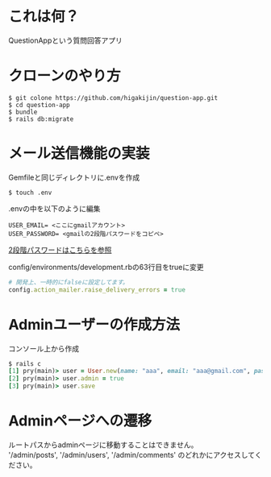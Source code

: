# これは何？
QuestionAppという質問回答アプリ

# クローンのやり方
```
$ git colone https://github.com/higakijin/question-app.git
$ cd question-app
$ bundle
$ rails db:migrate
```

# メール送信機能の実装
Gemfileと同じディレクトリに.envを作成
```
$ touch .env
```
.envの中を以下のように編集
```
USER_EMAIL= <ここにgmailアカウント>
USER_PASSWORD= <gmailの2段階パスワードをコピペ>
```
[2段階パスワードはこちらを参照](https://support.google.com/accounts/answer/185839?hl=ja&co=GENIE.Platform%3DDesktop)



config/environments/development.rbの63行目をtrueに変更
```ruby
# 開発上、一時的にfalseに設定してます。
config.action_mailer.raise_delivery_errors = true
```

# Adminユーザーの作成方法
コンソール上から作成
```ruby
$ rails c
[1] pry(main)> user = User.new(name: "aaa", email: "aaa@gmail.com", password: "aaaaaa", password_confirmation: "aaaaaa")
[2] pry(main)> user.admin = true
[3] pry(main)> user.save
```

# Adminページへの遷移
ルートパスからadminページに移動することはできません。  
'/admin/posts', '/admin/users', '/admin/comments' のどれかにアクセスしてください。